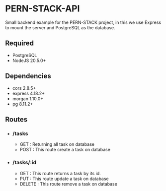 # PERN-STACK-API
Small backend example for the PERN-STACK project, in this we use Express to mount the server and PostgreSQL as the database.
## Required
- PostgreSQL
- NodeJS 20.5.0+
## Dependencies
- cors 2.8.5+
- express 4.18.2+
- morgan 1.10.0+
- pg 8.11.2+
## Routes
- ### /tasks 
    - GET : Returning all task on database
    - POST : This route create a task on database

- ### /tasks/:id
    - GET : This route returns a task by its id.
    - PUT : This route update a task on database
    - DELETE : This route remove a task on database